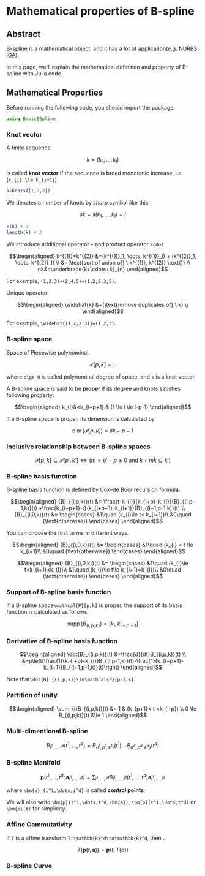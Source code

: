 # Mathematical properties of B-spline

## Abstract
[B-spline](https://en.wikipedia.org/wiki/B-spline) is a mathematical object, and it has a lot of application(e.g. [NURBS](https://en.wikipedia.org/wiki/Non-uniform_rational_B-spline), [IGA](https://en.wikipedia.org/wiki/Isogeometric_analysis)).

In this page, we'll explain the mathematical definition and property of B-spline with Julia code.

## Mathematical Properties
Before running the following code, you should import the package:
```julia
using BasicBSpline
```


### Knot vector
A finite sequence
```math
k=(k_1, \dots, k_l)
```
is called **knot vector** if the sequence is
broad monotonic increase, i.e. (``k_{i} \le k_{i+1}``)

```julia
k=Knots([1,2,3])
```

We denotes a number of knots by *sharp* symbol like this:
```math
\sharp k=\sharp(k_1, \dots, k_l) =l
```

```julia
♯(k) # 3
length(k) # 3
```

We introduce additional operator ``+`` and product operator ``\cdot``
```math
\begin{aligned}
k^{(1)}+k^{(2)}
&=(k^{(1)}_1, \dots, k^{(1)}_l) + (k^{(2)}_1, \dots, k^{(2)}_l) \\
&=(\text{sort of union of} \  k^{(1)}, k^{(2)} \text{)} \\
nk&=\underbrace{k+\cdots+k}_{n}
\end{aligned}
```
For example, ``(1,2,3)+(2,4,5)=(1,2,2,3,5)``.


Unique operator
```math
\begin{aligned}
\widehat{k}
&=(\text{remove duplicates of} \  k) \\
\end{aligned}
```
For example, ``\widehat{(1,2,2,3)}=(1,2,3)``.


### B-spline space
Space of Piecewise polynominal.
```math
\mathcal{P}[p,k]
=..
```
where ``p\ge 0`` is called polynominal degree of space, and ``k`` is a knot vector.

A B-spline space is said to be **proper** if its degree and knots satisfies following property:
```math
\begin{aligned}
k_{i}&<k_{i+p+1} & (1 \le i \le l-p-1)
\end{aligned}
```
If a B-spline space is proper, its dimension is calculated by
```math
\dim(\mathcal{P}[p,k])=\sharp k -p -1
```


### Inclusive relationship between B-spline spaces
```math
\mathcal{P}[p,k]
\subseteq \mathcal{P}[p',k']
\Leftrightarrow (m=p'-p \ge 0 \ \text{and} \ k+m\widehat{k}\subseteq k')
```



### B-spline basis function
B-spline basis function is defined by Cox–de Boor recursion formula.
```math
\begin{aligned}
{B}_{(i,p,k)}(t)
&=
\frac{t-k_{i}}{k_{i+p}-k_{i}}{B}_{(i,p-1,k)}(t)
+\frac{k_{i+p+1}-t}{k_{i+p+1}-k_{i+1}}{B}_{(i+1,p-1,k)}(t) \\
{B}_{(i,0,k)}(t)
&=
\begin{cases}
    &1\quad (k_{i}\le t< k_{i+1})\\
    &0\quad (\text{otherwise})
\end{cases}
\end{aligned}
```

You can choose the first terms in different ways.

```math
\begin{aligned}
{B}_{(i,0,k)}(t)
&=
\begin{cases}
    &1\quad (k_{i} < t \le k_{i+1}\\
    &0\quad (\text{otherwise})
\end{cases}
\end{aligned}
```

```math
\begin{aligned}
{B}_{(i,0,k)}(t)
&=
\begin{cases}
    &1\quad (k_{i}\le t<k_{i+1}<k_{l})\\
    &1\quad (k_{i}\le t\le k_{i+1}=k_{l})\\
    &0\quad (\text{otherwise})
\end{cases}
\end{aligned}
```

### Support of B-spline basis function
If a B-spline space``\mathcal{P}[p,k]`` is proper, the support of its basis function is calculated as follows:
```math
\operatorname{supp}(B_{(i,p,k)})=[k_{i},k_{i+p+1}]
```



### Derivative of B-spline basis function
```math
\begin{aligned}
\dot{B}_{(i,p,k)}(t)
&=\frac{d}{dt}B_{(i,p,k)}(t) \\
&=p\left(\frac{1}{k_{i+p}-k_{i}}B_{(i,p-1,k)}(t)-\frac{1}{k_{i+p+1}-k_{i+1}}B_{(i+1,p-1,k)}(t)\right)
\end{aligned}
```

Note that``\dot{B}_{(i,p,k)}\in\mathcal{P}[p-1,k]``.

### Partition of unity


```math
\begin{aligned}
\sum_{i}B_{(i,p,k)}(t) &= 1 & (k_{p+1}< t <k_{l-p}) \\
0 \le B_{(i,p,k)}(t) &\le 1
\end{aligned}
```





### Multi-dimentional B-spline
```math
B_{i^1,\dots,i^d}(t^1,\dots,t^d)
=B_{(i^1,p^1,k^1)}(t^1)\cdots B_{(i^d,p^d,k^d)}(t^d)
```


### B-spline Manifold
```math
\bm{p}(t^1,\dots,t^d;\bm{a}_{i^1,\dots,i^d})
=\sum_{i^1,\dots,i^d}B_{i^1,\dots,i^d}(t^1,\dots,t^d) \bm{a}_{i^1,\dots,i^d}
```
where ``\bm{a}_{i^1,\dots,i^d}`` is called **control points**

We will also write ``\bm{p}(t^1,\dots,t^d;\bm{a})``, ``\bm{p}(t^1,\dots,t^d)`` or ``\bm{p}(t)`` for simplicity.

### Affine Commutativity
If ``T`` is a affine transform ``T:\mathbb{R}^d\to\mathbb{R}^d``, then ..
```math
T(\bm{p}(t, \bm{a}))
=\bm{p}(t,T(a))
```


### B-spline Curve
